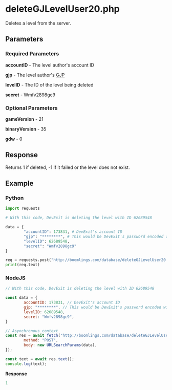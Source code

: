 # deleteGJLevelUser20.php

Deletes a level from the server.

## Parameters

### Required Parameters

**accountID** - The level author's account ID

**gjp** - The level author's [GJP](/topics/encryption/gjp.md)

**levelID** - The ID of the level being deleted

**secret** - Wmfv2898gc9

### Optional Parameters

**gameVersion** - 21

**binaryVersion** - 35

**gdw** - 0

## Response

Returns 1 if deleted, -1 if it failed or the level does not exist.

## Example

<!-- tabs:start -->

### **Python**

```py
import requests

# With this code, DevExit is deleting the level with ID 62689548

data = {
        "accountID": 173831, # DevExit's account ID
        "gjp": "********", # This would be DevExit's password encoded with GJP encryption
        "levelID": 62689548,
        "secret": "Wmfv2898gc9"
}

req = requests.post("http://boomlings.com/database/deleteGJLevelUser20.php", data=data)
print(req.text)
```

### **NodeJS**

```js
// With this code, DevExit is deleting the level with ID 62689548

const data = {
        accountID: 173831, // DevExit's account ID
        gjp: "********", // This would be DevExit's password encoded with GJP encryption
        levelID: 62689548,
        secret: "Wmfv2898gc9",
}

// Asynchronous context
const res = await fetch("http://boomlings.com/database/deleteGJLevelUser20.php", {
        method: "POST",
        body: new URLSearchParams(data),
});

const text = await res.text();
console.log(text);
```

**Response**
```py
1
```

<!-- tabs:end -->
